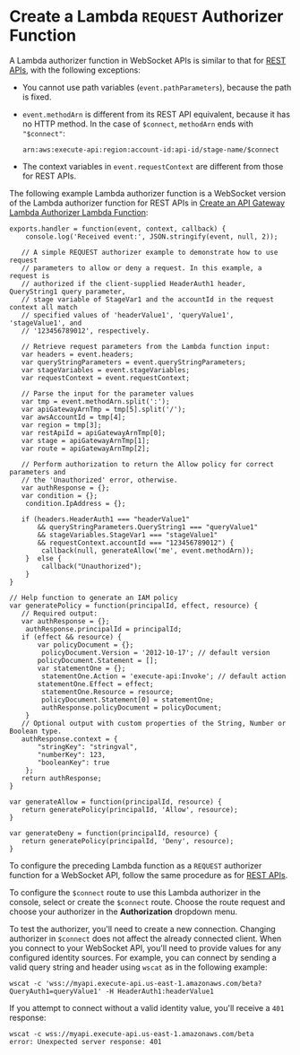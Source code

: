 # Create a Lambda `REQUEST` Authorizer Function<a name="apigateway-websocket-api-lambda-auth"></a>

A Lambda authorizer function in WebSocket APIs is similar to that for [REST APIs](apigateway-use-lambda-authorizer.md#api-gateway-lambda-authorizer-lambda-function-create), with the following exceptions:
+ You cannot use path variables \(`event.pathParameters`\), because the path is fixed\.
+ `event.methodArn` is different from its REST API equivalent, because it has no HTTP method\. In the case of `$connect`, `methodArn` ends with `"$connect"`:

  ```
  arn:aws:execute-api:region:account-id:api-id/stage-name/$connect
  ```
+ The context variables in `event.requestContext` are different from those for REST APIs\.

The following example Lambda authorizer function is a WebSocket version of the Lambda authorizer function for REST APIs in [Create an API Gateway Lambda Authorizer Lambda Function](apigateway-use-lambda-authorizer.md#api-gateway-lambda-authorizer-lambda-function-create):

```
exports.handler = function(event, context, callback) {        
    console.log('Received event:', JSON.stringify(event, null, 2));

   // A simple REQUEST authorizer example to demonstrate how to use request 
   // parameters to allow or deny a request. In this example, a request is  
   // authorized if the client-supplied HeaderAuth1 header, QueryString1 query parameter,
   // stage variable of StageVar1 and the accountId in the request context all match
   // specified values of 'headerValue1', 'queryValue1', 'stageValue1', and
   // '123456789012', respectively.

   // Retrieve request parameters from the Lambda function input:
   var headers = event.headers;
   var queryStringParameters = event.queryStringParameters;
   var stageVariables = event.stageVariables;
   var requestContext = event.requestContext;
       
   // Parse the input for the parameter values
   var tmp = event.methodArn.split(':');
   var apiGatewayArnTmp = tmp[5].split('/');
   var awsAccountId = tmp[4];
   var region = tmp[3];
   var restApiId = apiGatewayArnTmp[0];
   var stage = apiGatewayArnTmp[1];
   var route = apiGatewayArnTmp[2];
       
   // Perform authorization to return the Allow policy for correct parameters and 
   // the 'Unauthorized' error, otherwise.
   var authResponse = {};
   var condition = {};
    condition.IpAddress = {};
    
   if (headers.HeaderAuth1 === "headerValue1"
       && queryStringParameters.QueryString1 === "queryValue1"
       && stageVariables.StageVar1 === "stageValue1"
       && requestContext.accountId === "123456789012") {
        callback(null, generateAllow('me', event.methodArn));
    }  else {
        callback("Unauthorized");
    }
}
    
// Help function to generate an IAM policy
var generatePolicy = function(principalId, effect, resource) {
   // Required output:
   var authResponse = {};
    authResponse.principalId = principalId;
   if (effect && resource) {
       var policyDocument = {};
        policyDocument.Version = '2012-10-17'; // default version
       policyDocument.Statement = [];
       var statementOne = {};
        statementOne.Action = 'execute-api:Invoke'; // default action
       statementOne.Effect = effect;
        statementOne.Resource = resource;
        policyDocument.Statement[0] = statementOne;
        authResponse.policyDocument = policyDocument;
    }
   // Optional output with custom properties of the String, Number or Boolean type.
   authResponse.context = {
       "stringKey": "stringval",
       "numberKey": 123,
       "booleanKey": true
    };
   return authResponse;
}
    
var generateAllow = function(principalId, resource) {
   return generatePolicy(principalId, 'Allow', resource);
}
    
var generateDeny = function(principalId, resource) {
   return generatePolicy(principalId, 'Deny', resource);
}
```

To configure the preceding Lambda function as a `REQUEST` authorizer function for a WebSocket API, follow the same procedure as for [REST APIs](configure-api-gateway-lambda-authorization-with-console.md)\.

To configure the `$connect` route to use this Lambda authorizer in the console, select or create the `$connect` route\. Choose the route request and choose your authorizer in the **Authorization** dropdown menu\.

To test the authorizer, you'll need to create a new connection\. Changing authorizer in `$connect` does not affect the already connected client\. When you connect to your WebSocket API, you'll need to provide values for any configured identity sources\. For example, you can connect by sending a valid query string and header using `wscat` as in the following example:

```
wscat -c 'wss://myapi.execute-api.us-east-1.amazonaws.com/beta?QueryAuth1=queryValue1' -H HeaderAuth1:headerValue1
```

If you attempt to connect without a valid identity value, you'll receive a `401` response:

```
wscat -c wss://myapi.execute-api.us-east-1.amazonaws.com/beta
error: Unexpected server response: 401
```